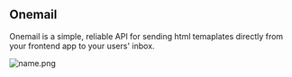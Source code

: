 ## Onemail

Onemail is a simple, reliable API for sending html temaplates directly from your frontend app to your users' inbox.

![name.png](https://magicbell.com/api/og-images?url=https://magicbell.ghost.io/content/images/2022/01/EmailAPIs.jpeg)
